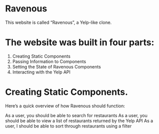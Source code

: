 # Ravenous
This website is called “Ravenous”, a Yelp-like clone.

# The website was built in four parts:

1. Creating Static Components
2. Passing Information to Components
3. Setting the State of Ravenous Components
4. Interacting with the Yelp API

# Creating Static Components.

Here’s a quick overview of how Ravenous should function:

As a user, you should be able to search for restaurants
As a user, you should be able to view a list of restaurants returned by the Yelp API
As a user, I should be able to sort through restaurants using a filter
